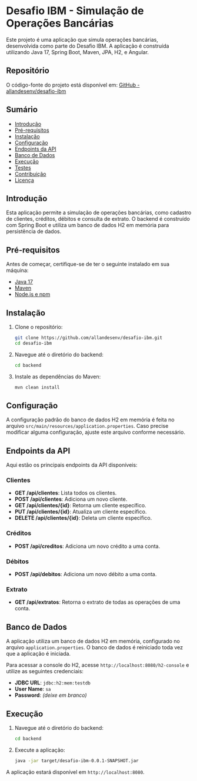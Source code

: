 # Desafio IBM - Simulação de Operações Bancárias

Este projeto é uma aplicação que simula operações bancárias, desenvolvida como parte do Desafio IBM. A aplicação é construída utilizando Java 17, Spring Boot, Maven, JPA, H2, e Angular.

## Repositório

O código-fonte do projeto está disponível em: [GitHub - allandesenv/desafio-ibm](https://github.com/allandesenv/desafio-ibm/)

## Sumário

- [Introdução](#introdução)
- [Pré-requisitos](#pré-requisitos)
- [Instalação](#instalação)
- [Configuração](#configuração)
- [Endpoints da API](#endpoints-da-api)
- [Banco de Dados](#banco-de-dados)
- [Execução](#execução)
- [Testes](#testes)
- [Contribuição](#contribuição)
- [Licença](#licença)

## Introdução

Esta aplicação permite a simulação de operações bancárias, como cadastro de clientes, créditos, débitos e consulta de extrato. O backend é construído com Spring Boot e utiliza um banco de dados H2 em memória para persistência de dados.

## Pré-requisitos

Antes de começar, certifique-se de ter o seguinte instalado em sua máquina:

- [Java 17](https://www.oracle.com/java/technologies/javase/jdk17-archive-downloads.html)
- [Maven](https://maven.apache.org/download.cgi)
- [Node.js e npm](https://nodejs.org/en/download/)

## Instalação

1. Clone o repositório:

    ```bash
    git clone https://github.com/allandesenv/desafio-ibm.git
    cd desafio-ibm
    ```

2. Navegue até o diretório do backend:

    ```bash
    cd backend
    ```

3. Instale as dependências do Maven:

    ```bash
    mvn clean install
    ```

## Configuração

A configuração padrão do banco de dados H2 em memória é feita no arquivo `src/main/resources/application.properties`. Caso precise modificar alguma configuração, ajuste este arquivo conforme necessário.

## Endpoints da API

Aqui estão os principais endpoints da API disponíveis:

### Clientes

- **GET /api/clientes**: Lista todos os clientes.
- **POST /api/clientes**: Adiciona um novo cliente.
- **GET /api/clientes/{id}**: Retorna um cliente específico.
- **PUT /api/clientes/{id}**: Atualiza um cliente específico.
- **DELETE /api/clientes/{id}**: Deleta um cliente específico.

### Créditos

- **POST /api/creditos**: Adiciona um novo crédito a uma conta.

### Débitos

- **POST /api/debitos**: Adiciona um novo débito a uma conta.

### Extrato

- **GET /api/extratos**: Retorna o extrato de todas as operações de uma conta.

## Banco de Dados

A aplicação utiliza um banco de dados H2 em memória, configurado no arquivo `application.properties`. O banco de dados é reiniciado toda vez que a aplicação é iniciada.

Para acessar a console do H2, acesse `http://localhost:8080/h2-console` e utilize as seguintes credenciais:

- **JDBC URL**: `jdbc:h2:mem:testdb`
- **User Name**: `sa`
- **Password**: *(deixe em branco)*

## Execução

1. Navegue até o diretório do backend:

    ```bash
    cd backend
    ```

2. Execute a aplicação:

    ```bash
    java -jar target/desafio-ibm-0.0.1-SNAPSHOT.jar
    ```

A aplicação estará disponível em `http://localhost:8080`.
